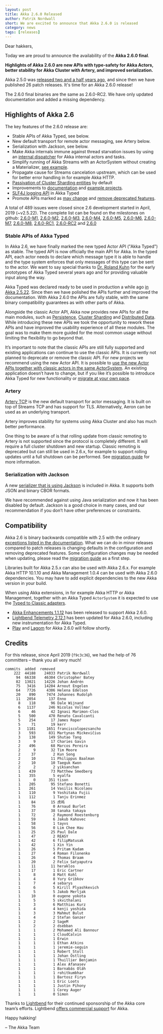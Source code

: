 ```yaml
---
layout: post
title: Akka 2.6.0 Released
author: Patrik Nordwall
short: We are excited to announce that Akka 2.6.0 is released
category: news
tags: [releases]
---
```


Dear hakkers,

Today we are proud to announce the availability of the **Akka 2.6.0 final**.

**Highlights of Akka 2.6.0 are new APIs with type-safety for Akka Actors, better stability for Akka Cluster with Artery, and improved serialization.**

Akka 2.5.0 was [released two and a half years ago](https://akka.io/blog/news/2017/04/13/akka-2.5.0-released), and since then we have published 26 patch releases. It's time for an Akka 2.6.0 release!

The 2.6.0 final binaries are the same as 2.6.0-RC2. We have only updated documentation and added a missing dependency.

## Highlights of Akka 2.6

The key features of the 2.6.0 release are:

* Stable APIs of Akka Typed, see below.
* New default transport for remote actor messaging, see Artery below.
* Serialization with Jackson, see below.
* Make Akka internals immune against thread starvation issues by using an [internal dispatcher](https://doc.akka.io/docs/akka/2.6/typed/dispatchers.html#internal-dispatcher) for Akka internal actors and tasks.
* Simplify running of Akka Streams with an ActorSystem without creating a Materializer, [see example](https://doc.akka.io/docs/akka/2.6/stream/stream-quickstart.html#first-steps).
* Propagate cause for Streams cancelation upstream, which can be used for better error handling in for example Akka HTTP.
* [Passivation of Cluster Sharding entities](https://doc.akka.io/docs/akka/2.6/typed/cluster-sharding.html#passivation) by default
* Improvements to [documentation](https://doc.akka.io/docs/akka/2.6/index.html) and [example projects](https://doc.akka.io/docs/akka/2.6/project/examples.html).
* [SLF4J logging API](https://doc.akka.io/docs/akka/2.6/typed/logging.html) in Akka Typed
* Promote APIs marked as [may change](https://doc.akka.io/docs/akka/2.6/common/may-change.html) and [remove deprecated features](https://doc.akka.io/docs/akka/2.6/project/migration-guide-2.5.x-2.6.x.html#removed-features-that-were-deprecated).

A total of 489 issues were closed since 2.6 development started in April, 2019 (~v2.5.22). The complete list can be found on the milestones on github: [2.6.0-M1](https://github.com/akka/akka/milestone/140?closed=1), [2.6.0-M2](https://github.com/akka/akka/milestone/141?closed=1), [2.6.0-M3](https://github.com/akka/akka/milestone/143?closed=1), [2.6.0-M4](https://github.com/akka/akka/milestone/144?closed=1), [2.6.0-M5](https://github.com/akka/akka/milestone/145?closed=1), [2.6.0-M6](https://github.com/akka/akka/milestone/146?closed=1), [2.6.0-M7](https://github.com/akka/akka/milestone/148?closed=1), [2.6.0-M8](https://github.com/akka/akka/milestone/150?closed=1), [2.6.0-RC1](https://github.com/akka/akka/milestone/151?closed=1), [2.6.0-RC2](https://github.com/akka/akka/milestone/154?closed=1) and [2.6.0](https://github.com/akka/akka/milestone/155?closed=1)

### Stable APIs of Akka Typed

In Akka 2.6, we have finally marked the new typed Actor API ("Akka Typed") as stable. The typed API is now officially the main API for Akka. In the typed API, each actor needs to declare which message type it is able to handle and the type system enforces that only messages of this type can be sent to the actor. We want to say special thanks to [Dr. Roland Kuhn](https://github.com/rkuhn) for the early prototypes of Akka Typed several years ago and for providing valuable input along the way.

Akka Typed was declared ready to be used in production a while ago [in Akka 2.5.22](https://akka.io/blog/news/2019/04/10/akka-tyoed-prod-ready). Since then we have polished the APIs further and improved the documentation. With Akka 2.6.0 the APIs
are fully stable, with the same binary compatibility guarantees as with other parts of Akka.

Alongside the classic Actor API, Akka now provides new APIs for all the main modules, such as [Persistence](https://doc.akka.io/docs/akka/2.6/typed/index-persistence.html), [Cluster Sharding](https://doc.akka.io/docs/akka/2.6/typed/cluster-sharding.html) and [Distributed Data](https://doc.akka.io/docs/akka/2.6/typed/distributed-data.html). While introducing these new APIs we took the opportunity to rework these APIs and have improved the usability experience of all these modules. The goal was to make them more guided for the most common usage without limiting the flexibility to go beyond that.

It’s important to note that the classic APIs are still fully supported and existing applications can
continue to use the classic APIs. It is currently not planned to deprecate or remove the classic API. For new projects we recommend using the new Actor API. It is possible to [use the new Actor APIs together with classic actors in the same ActorSystem](https://doc.akka.io/docs/akka/2.6/typed/coexisting.html). An existing application doesn’t have to change, but if you like it’s possible to introduce Akka Typed for new functionality or [migrate at your own pace](https://doc.akka.io/docs/akka/2.6/typed/from-classic.html).


### Artery

[Artery TCP](https://doc.akka.io/docs/akka/2.6/remoting-artery.html) is the new default transport for actor messaging. It is built on top of Streams TCP and has support for TLS. Alternatively, Aeron can be used as an underlying transport.

Artery improves stability for systems using Akka Cluster and also has much better performance.

One thing to be aware of is that rolling update from classic remoting to Artery is not supported since the protocol is completely different. It will require a full cluster shutdown and new startup. Classic remoting is deprecated but can still be used in 2.6.x, for example to support rolling updates until a full shutdown can be performed. See [migration guide](https://doc.akka.io/docs/akka/2.6/project/migration-guide-2.5.x-2.6.x.html#remoting) for more information.

### Serialization with Jackson

A new [serializer that is using Jackson](https://doc.akka.io/docs/akka/2.6/serialization-jackson.html) is included in Akka. It supports both JSON and binary CBOR formats.

We have recommended against using Java serialization and now it has been disabled by default. Jackson is a good choice in many cases, and our recommendation if you don’t have other preferences or constraints.

## Compatibility

Akka 2.6 is binary backwards compatible with 2.5 with the ordinary [exceptions listed in the documentation](https://doc.akka.io/docs/akka/2.6/common/binary-compatibility-rules.html). 
What we can do in minor releases compared to patch releases is changing defaults in the configuration and removing deprecated features. Some configuration changes may be needed when updating, please read the [migration guide](https://doc.akka.io/docs/akka/2.6/project/migration-guide-2.5.x-2.6.x.html) as a first step.

Libraries built for Akka 2.5.x can also be used with Akka 2.6.x. For example Akka HTTP 10.1.10 and Akka Management 1.0.4 can be used with Akka 2.6.0 dependencies. You may have to add explicit dependencies to the new Akka version in your build.

When using Akka extensions, in for example Akka HTTP or Akka Management, together with an Akka Typed `ActorSystem` it is expected to use the [Typed to Classic adapters](https://doc.akka.io/docs/akka/2.6/typed/coexisting.html).

* [Akka Enhancements 1.1.12](https://doc.akka.io/docs/akka-enhancements/current/) has been released to support Akka 2.6.0.
* [Lightbend Telemetry 2.12.1](https://developer.lightbend.com/docs/telemetry/current/home.html) has been updated for Akka 2.6.0, including new instrumentation for Akka Typed.
* [Play](https://www.playframework.com) and [Lagom](https://www.lagomframework.com) for Akka 2.6.0 will follow shortly.

## Credits

For this release, since April 2019 (`f9c3c36`), we had the help of 76 committers – thank you all very much!

```
commits  added  removed
    222  44188    24033 Patrik Nordwall
     94  66338    46304 Christopher Batey
     82  13021    14226 Johan Andrén
     75   3416    14204 Arnout Engelen
     64   7726     4306 Helena Edelson
     20    890     7474 Johannes Rudolph
     11   2054      137 Enno
      8    118       96 Dale Wijnand
      6   1137      246 Nicolas Vollmar
      6     46       42 Ignasi Marimon-Clos
      5    500      470 Renato Cavalcanti
      5    254       17 James Roper
      5     71       19 kerr
      3   1181     1651 franciscolopezsancho
      3    593      831 Martynas Mickevičius
      3    138      149 Shutao Tang
      3      9       17 Charies Gavin
      2    496       68 Marcos Pereira
      2      9       32 Tim Moore
      2     37        2 Kun Song
      2     10       11 Philippus Baalman
      2     10       10 Taeguk Kwon
      2      2        2 yiksanchan
      1    439       73 Matthew Smedberg
      1    355        5 eyalfa
      1      0      351 tison
      1    205       95 Stefano Bonetti
      1    261       14 Vasilis Nicolaou
      1    110        9 Yoshitaka Fujii
      1    112        1 Tanju Erinmez
      1     84       15 虎鸣
      1     76        0 Arnaud Burlet
      1     37       38 tanaka takaya
      1     72        2 Raymond Roestenburg
      1     59        6 Jakub Kahovec
      1     58        1 tayvs
      1     56        0 Lim Chee Hau
      1     25       25 Paul Dale
      1     47        2 REASY
      1     42        6 filipMatusak
      1     42        1 Xin Yin
      1     26        5 Pritam Kadam
      1     27        4 Roman Filonenko
      1     26        4 Thomas Braam
      1     20        2 Felix Satyaputra
      1     11       11 heraklos
      1     17        1 Eric Cartner
      1      8        8 Matt Kohl
      1      4        8 Yury Gribkov
      1      7        4 sebarys
      1      6        5 Kirill Plyashkevich
      1      5        5 Jakob Merljak
      1     10        0 eugene yokota
      1      5        5 skvithalani
      1      3        6 Matthias Kurz
      1      4        4 kenji yoshida
      1      3        3 Mahmut Bulut
      1      4        2 Stefan Ganzer
      1      2        2 SageM
      1      2        2 dsebban
      1      1        2 Mohamed Ali Bannour
      1      1        1 CloudCalvin
      1      1        1 Erwin
      1      1        1 Ethan Atkins
      1      1        1 jeremie-seguin
      1      1        1 Robert Stoll
      1      1        1 Johan Östling
      1      1        1 Thuillier Benjamin
      1      1        1 Alex Afanasev
      1      1        1 Barnabás Oláh
      1      1        1 rohitkumbhar
      1      1        1 Bartosz Firyn
      1      1        1 Eric Loots
      1      1        1 Justin Pihony
      1      1        1 Corey Auger
      1      1        0 Simon
```

Thanks to [Lightbend](https://www.lightbend.com/) for their continued sponsorship of the Akka core team’s efforts. Lightbend [offers commercial support](https://www.lightbend.com/lightbend-platform-subscription) for Akka.

Happy hakking!

– The Akka Team
